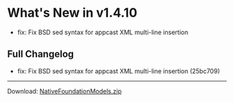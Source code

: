 # What's New in v1.4.10

- fix: Fix BSD sed syntax for appcast XML multi-line insertion

## Full Changelog
- fix: Fix BSD sed syntax for appcast XML multi-line insertion (25bc709)

---
Download: [NativeFoundationModels.zip](https://github.com/zats/native-foundation-models/releases/download/v1.4.10/NativeFoundationModels.zip)
